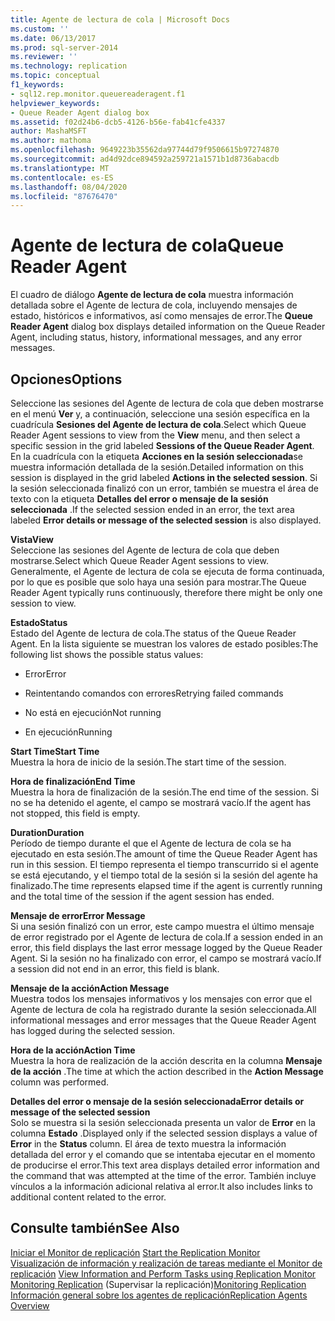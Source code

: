 ```yaml
---
title: Agente de lectura de cola | Microsoft Docs
ms.custom: ''
ms.date: 06/13/2017
ms.prod: sql-server-2014
ms.reviewer: ''
ms.technology: replication
ms.topic: conceptual
f1_keywords:
- sql12.rep.monitor.queuereaderagent.f1
helpviewer_keywords:
- Queue Reader Agent dialog box
ms.assetid: f02d24b6-dcb5-4126-b56e-fab41cfe4337
author: MashaMSFT
ms.author: mathoma
ms.openlocfilehash: 9649223b35562da97744d79f9506615b97274870
ms.sourcegitcommit: ad4d92dce894592a259721a1571b1d8736abacdb
ms.translationtype: MT
ms.contentlocale: es-ES
ms.lasthandoff: 08/04/2020
ms.locfileid: "87676470"
---
```

# <a name="queue-reader-agent"></a><span data-ttu-id="7e069-102">Agente de lectura de cola</span><span class="sxs-lookup"><span data-stu-id="7e069-102">Queue Reader Agent</span></span>
  <span data-ttu-id="7e069-103">El cuadro de diálogo **Agente de lectura de cola** muestra información detallada sobre el Agente de lectura de cola, incluyendo mensajes de estado, históricos e informativos, así como mensajes de error.</span><span class="sxs-lookup"><span data-stu-id="7e069-103">The **Queue Reader Agent** dialog box displays detailed information on the Queue Reader Agent, including status, history, informational messages, and any error messages.</span></span>  
  
## <a name="options"></a><span data-ttu-id="7e069-104">Opciones</span><span class="sxs-lookup"><span data-stu-id="7e069-104">Options</span></span>  
 <span data-ttu-id="7e069-105">Seleccione las sesiones del Agente de lectura de cola que deben mostrarse en el menú **Ver** y, a continuación, seleccione una sesión específica en la cuadrícula **Sesiones del Agente de lectura de cola**.</span><span class="sxs-lookup"><span data-stu-id="7e069-105">Select which Queue Reader Agent sessions to view from the **View** menu, and then select a specific session in the grid labeled **Sessions of the Queue Reader Agent**.</span></span> <span data-ttu-id="7e069-106">En la cuadrícula con la etiqueta **Acciones en la sesión seleccionada**se muestra información detallada de la sesión.</span><span class="sxs-lookup"><span data-stu-id="7e069-106">Detailed information on this session is displayed in the grid labeled **Actions in the selected session**.</span></span> <span data-ttu-id="7e069-107">Si la sesión seleccionada finalizó con un error, también se muestra el área de texto con la etiqueta **Detalles del error o mensaje de la sesión seleccionada** .</span><span class="sxs-lookup"><span data-stu-id="7e069-107">If the selected session ended in an error, the text area labeled **Error details or message of the selected session** is also displayed.</span></span>  
  
 <span data-ttu-id="7e069-108">**Vista**</span><span class="sxs-lookup"><span data-stu-id="7e069-108">**View**</span></span>  
 <span data-ttu-id="7e069-109">Seleccione las sesiones del Agente de lectura de cola que deben mostrarse.</span><span class="sxs-lookup"><span data-stu-id="7e069-109">Select which Queue Reader Agent sessions to view.</span></span> <span data-ttu-id="7e069-110">Generalmente, el Agente de lectura de cola se ejecuta de forma continuada, por lo que es posible que solo haya una sesión para mostrar.</span><span class="sxs-lookup"><span data-stu-id="7e069-110">The Queue Reader Agent typically runs continuously, therefore there might be only one session to view.</span></span>  
  
 <span data-ttu-id="7e069-111">**Estado**</span><span class="sxs-lookup"><span data-stu-id="7e069-111">**Status**</span></span>  
 <span data-ttu-id="7e069-112">Estado del Agente de lectura de cola.</span><span class="sxs-lookup"><span data-stu-id="7e069-112">The status of the Queue Reader Agent.</span></span> <span data-ttu-id="7e069-113">En la lista siguiente se muestran los valores de estado posibles:</span><span class="sxs-lookup"><span data-stu-id="7e069-113">The following list shows the possible status values:</span></span>  
  
-   <span data-ttu-id="7e069-114">Error</span><span class="sxs-lookup"><span data-stu-id="7e069-114">Error</span></span>  
  
-   <span data-ttu-id="7e069-115">Reintentando comandos con errores</span><span class="sxs-lookup"><span data-stu-id="7e069-115">Retrying failed commands</span></span>  
  
-   <span data-ttu-id="7e069-116">No está en ejecución</span><span class="sxs-lookup"><span data-stu-id="7e069-116">Not running</span></span>  
  
-   <span data-ttu-id="7e069-117">En ejecución</span><span class="sxs-lookup"><span data-stu-id="7e069-117">Running</span></span>  
  
 <span data-ttu-id="7e069-118">**Start Time**</span><span class="sxs-lookup"><span data-stu-id="7e069-118">**Start Time**</span></span>  
 <span data-ttu-id="7e069-119">Muestra la hora de inicio de la sesión.</span><span class="sxs-lookup"><span data-stu-id="7e069-119">The start time of the session.</span></span>  
  
 <span data-ttu-id="7e069-120">**Hora de finalización**</span><span class="sxs-lookup"><span data-stu-id="7e069-120">**End Time**</span></span>  
 <span data-ttu-id="7e069-121">Muestra la hora de finalización de la sesión.</span><span class="sxs-lookup"><span data-stu-id="7e069-121">The end time of the session.</span></span> <span data-ttu-id="7e069-122">Si no se ha detenido el agente, el campo se mostrará vacío.</span><span class="sxs-lookup"><span data-stu-id="7e069-122">If the agent has not stopped, this field is empty.</span></span>  
  
 <span data-ttu-id="7e069-123">**Duration**</span><span class="sxs-lookup"><span data-stu-id="7e069-123">**Duration**</span></span>  
 <span data-ttu-id="7e069-124">Período de tiempo durante el que el Agente de lectura de cola se ha ejecutado en esta sesión.</span><span class="sxs-lookup"><span data-stu-id="7e069-124">The amount of time the Queue Reader Agent has run in this session.</span></span> <span data-ttu-id="7e069-125">El tiempo representa el tiempo transcurrido si el agente se está ejecutando, y el tiempo total de la sesión si la sesión del agente ha finalizado.</span><span class="sxs-lookup"><span data-stu-id="7e069-125">The time represents elapsed time if the agent is currently running and the total time of the session if the agent session has ended.</span></span>  
  
 <span data-ttu-id="7e069-126">**Mensaje de error**</span><span class="sxs-lookup"><span data-stu-id="7e069-126">**Error Message**</span></span>  
 <span data-ttu-id="7e069-127">Si una sesión finalizó con un error, este campo muestra el último mensaje de error registrado por el Agente de lectura de cola.</span><span class="sxs-lookup"><span data-stu-id="7e069-127">If a session ended in an error, this field displays the last error message logged by the Queue Reader Agent.</span></span> <span data-ttu-id="7e069-128">Si la sesión no ha finalizado con error, el campo se mostrará vacío.</span><span class="sxs-lookup"><span data-stu-id="7e069-128">If a session did not end in an error, this field is blank.</span></span>  
  
 <span data-ttu-id="7e069-129">**Mensaje de la acción**</span><span class="sxs-lookup"><span data-stu-id="7e069-129">**Action Message**</span></span>  
 <span data-ttu-id="7e069-130">Muestra todos los mensajes informativos y los mensajes con error que el Agente de lectura de cola ha registrado durante la sesión seleccionada.</span><span class="sxs-lookup"><span data-stu-id="7e069-130">All informational messages and error messages that the Queue Reader Agent has logged during the selected session.</span></span>  
  
 <span data-ttu-id="7e069-131">**Hora de la acción**</span><span class="sxs-lookup"><span data-stu-id="7e069-131">**Action Time**</span></span>  
 <span data-ttu-id="7e069-132">Muestra la hora de realización de la acción descrita en la columna **Mensaje de la acción** .</span><span class="sxs-lookup"><span data-stu-id="7e069-132">The time at which the action described in the **Action Message** column was performed.</span></span>  
  
 <span data-ttu-id="7e069-133">**Detalles del error o mensaje de la sesión seleccionada**</span><span class="sxs-lookup"><span data-stu-id="7e069-133">**Error details or message of the selected session**</span></span>  
 <span data-ttu-id="7e069-134">Solo se muestra si la sesión seleccionada presenta un valor de **Error** en la columna **Estado** .</span><span class="sxs-lookup"><span data-stu-id="7e069-134">Displayed only if the selected session displays a value of **Error** in the **Status** column.</span></span> <span data-ttu-id="7e069-135">El área de texto muestra la información detallada del error y el comando que se intentaba ejecutar en el momento de producirse el error.</span><span class="sxs-lookup"><span data-stu-id="7e069-135">This text area displays detailed error information and the command that was attempted at the time of the error.</span></span> <span data-ttu-id="7e069-136">También incluye vínculos a la información adicional relativa al error.</span><span class="sxs-lookup"><span data-stu-id="7e069-136">It also includes links to additional content related to the error.</span></span>  
  
## <a name="see-also"></a><span data-ttu-id="7e069-137">Consulte también</span><span class="sxs-lookup"><span data-stu-id="7e069-137">See Also</span></span>  
 <span data-ttu-id="7e069-138">[Iniciar el Monitor de replicación](monitor/start-the-replication-monitor.md) </span><span class="sxs-lookup"><span data-stu-id="7e069-138">[Start the Replication Monitor](monitor/start-the-replication-monitor.md) </span></span>  
 <span data-ttu-id="7e069-139">[Visualización de información y realización de tareas mediante el Monitor de replicación](monitor/view-information-and-perform-tasks-replication-monitor.md) </span><span class="sxs-lookup"><span data-stu-id="7e069-139">[View Information and Perform Tasks using Replication Monitor](monitor/view-information-and-perform-tasks-replication-monitor.md) </span></span>  
 <span data-ttu-id="7e069-140">[Monitoring Replication](monitoring-replication.md)  (Supervisar la replicación)</span><span class="sxs-lookup"><span data-stu-id="7e069-140">[Monitoring Replication](monitoring-replication.md) </span></span>  
 [<span data-ttu-id="7e069-141">Información general sobre los agentes de replicación</span><span class="sxs-lookup"><span data-stu-id="7e069-141">Replication Agents Overview</span></span>](agents/replication-agents-overview.md)  
  
  
